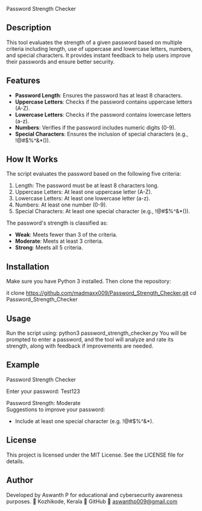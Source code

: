 Password Strength Checker

## Description 
This tool evaluates the strength of a given password based on multiple criteria including length, use of uppercase and lowercase letters, numbers, and special characters. It provides instant feedback to help users improve their passwords and ensure better security.

## Features 
- **Password Length**: Ensures the password has at least 8 characters.  
- **Uppercase Letters**: Checks if the password contains uppercase letters (A-Z).  
- **Lowercase Letters**: Checks if the password contains lowercase letters (a-z).  
- **Numbers**: Verifies if the password includes numeric digits (0-9).  
- **Special Characters**: Ensures the inclusion of special characters (e.g., !@#$%^&*()).

## How It Works  
The script evaluates the password based on the following five criteria:

1. Length: The password must be at least 8 characters long.  
2. Uppercase Letters: At least one uppercase letter (A-Z).  
3. Lowercase Letters: At least one lowercase letter (a-z).  
4. Numbers: At least one number (0-9).  
5. Special Characters: At least one special character (e.g., !@#$%^&*()).

The password's strength is classified as:
- **Weak**: Meets fewer than 3 of the criteria.  
- **Moderate**: Meets at least 3 criteria.  
- **Strong**: Meets all 5 criteria.



## Installation  
Make sure you have Python 3 installed. Then clone the repository:

it clone https://github.com/madmaxx009/Password_Strength_Checker.git
cd Password_Strength_Checker

## Usage
Run the script using:
python3 password_strength_checker.py
You will be prompted to enter a password, and the tool will analyze and rate its strength, along with feedback if improvements are needed.

## Example
Password Strength Checker

Enter your password: Test123

Password Strength: Moderate  
Suggestions to improve your password:  
- Include at least one special character (e.g. !@#$%^&*).

## License
This project is licensed under the MIT License. See the LICENSE file for details.

## Author
Developed by Aswanth P for educational and cybersecurity awareness purposes.
📍 Kozhikode, Kerala
🔗 GitHub
📧 aswanthp009@gmail.com
